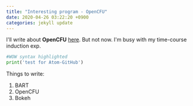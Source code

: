 ```yaml
---
title: "Interesting program - OpenCFU"
date: 2020-04-26 03:22:20 +0900
categories: jekyll update
---
```


I'll write about **OpenCFU** [here](http://opencfu.sourceforge.net/).
But not now.  I'm busy with my time-course induction exp.

~~~ python
#WOW syntax highlighted
print('test for Atom-GitHub')
~~~

Things to write:
1. BART
2. OpenCFU
3. Bokeh
